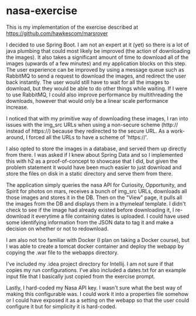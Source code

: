 # nasa-exercise

This is my implementation of the exercise described at https://github.com/hawkescom/marsrover

I decided to use Spring Boot. I am not an expert at it (yet) so there is a lot of java plumbing that could most likely be improved (the action of downloading the images). It also takes a significant amount of time to download all of the images (upwards of a few minutes) and my application blocks on this step. The user experience can be improved by using a message queue such as RabbitMQ to send a request to download the images, and redirect the user back instantly. The user would still have to wait for all the images to download, but they would be able to do other things while waiting. If I were to use RabbitMQ, I could also improve performance by multithreading the downloads, however that would only be a linear scale performance increase.

I noticed that with my primitive way of downloading these images, I ran into issues with the img_src URLs when using a non-secure scheme (http:// instead of https://) because they redirected to the secure URL. As a work-around, I forced all the URLs to have a scheme of 'https://'.

I also opted to store the images in a database, and served them up directly from there. I was asked if I knew about Spring Data and so I implemented this with h2 as a proof-of-concept to showcase that I did, but given the problem statement it would have been much easier to just download and store the files on disk in a static directory and serve them from there.

The application simply queries the nasa API for Curiosity, Opportunity, and Spirit for photos on mars, receives a bunch of img_src URLs, downloads all those images and stores it in the DB. Then on the "View" page, it pulls all the images from the DB and displays them in a thymeleaf template. I didn't check to see if the image had already existed before downloading it, I re-download it everytime a file containing dates is uploaded. I could have used some identifying information from the JSON data to tag it and make a decision on whether or not to redownload.

I am also not too familiar with Docker (I plan on taking a Docker course), but I was able to create a tomcat docker container and deploy the webapp by copying the .war file to the webapps directory.

I've included my .idea project directory for Intellij. I am not sure if that copies my run configurations. I've also included a dates.txt for an example input file that I basically just copied from the exercise prompt.

Lastly, I hard-coded my Nasa API key. I wasn't sure what the best way of making this configurable was. I could work it into a properties file somehow or I could have exposed it as a setting on the webapp so that the user could configure it but for simplicity it is hard-coded.
